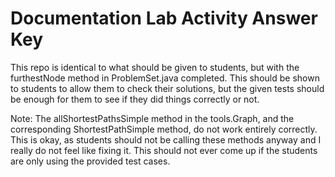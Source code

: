 # Documentation Lab Activity Answer Key
This repo is identical to what should be given to students, but with the furthestNode method
in ProblemSet.java completed. This should be shown to students to allow them to check their
solutions, but the given tests should be enough for them to see if they did things correctly
or not.

Note: The allShortestPathsSimple method in the tools.Graph, and the corresponding ShortestPathSimple
method, do not work entirely correctly. This is okay, as students should not be calling these methods
anyway and I really do not feel like fixing it. This should not ever come up if the students are only
using the provided test cases.